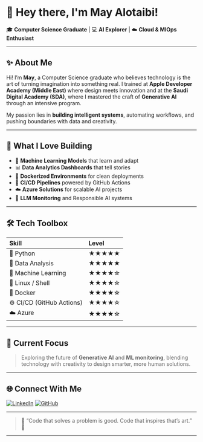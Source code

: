 # 🌟 Hey there, I'm May Alotaibi!

🎓 **Computer Science Graduate** | 💻 **AI Explorer** | ☁️ **Cloud & MlOps Enthusiast**

---

## ✨ About Me

Hi! I’m **May**, a Computer Science graduate who believes technology is the art of turning imagination into something real.
I trained at **Apple Developer Academy (Middle East)** where design meets innovation 
and at the **Saudi Digital Academy (SDA)**, where I mastered the craft of **Generative AI** through an intensive program.

My passion lies in **building intelligent systems**, automating workflows, and pushing boundaries with data and creativity.

---

## 🧠 What I Love Building

* 🤖 **Machine Learning Models** that learn and adapt
* 📊 **Data Analytics Dashboards** that tell stories
* 🐳 **Dockerized Environments** for clean deployments
* 🔁 **CI/CD Pipelines** powered by GitHub Actions
* ☁️ **Azure Solutions** for scalable AI projects
* 🧩 **LLM Monitoring** and Responsible AI systems

---

## 🛠️ Tech Toolbox

| Skill                     | Level |
| :------------------------ | :---- |
| 🐍 Python                 | ★★★★★ |
| 🧮 Data Analysis          | ★★★★★ |
| 🧠 Machine Learning       | ★★★★☆ |
| 🐧 Linux / Shell          | ★★★★☆ |
| 🐳 Docker                 | ★★★★☆ |
| ⚙️ CI/CD (GitHub Actions) | ★★★★☆ |
| ☁️ Azure                  | ★★★★☆ |

---

## 🚀 Current Focus

> Exploring the future of **Generative AI** and **ML monitoring**,
> blending technology with creativity to design smarter, more human solutions.

---

## 🌐 Connect With Me

[![LinkedIn](https://img.shields.io/badge/LinkedIn-May%20Alotaibi-blue?style=for-the-badge\&logo=linkedin)]((https://www.linkedin.com/in/may-b-alotaibi-932486325?utm_source=share&utm_campaign=share_via&utm_content=profile&utm_medium=ios_app))
[![GitHub](https://img.shields.io/badge/GitHub-Follow%20Me-black?style=for-the-badge\&logo=github)](https://github.com/MayTheStar)

---

> 💬 “Code that solves a problem is good.
> Code that inspires that’s art.” 💜

---


